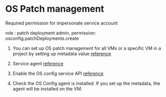 # OS Patch management
Required permission for impersonate service account 

role : patch deployment admin, permission: osconfig.patchDeployments.create

1. You can set up OS patch management for all VMs or a specific VM in a project 
by setting up metadata value [reference](https://cloud.google.com/compute/docs/manage-os#console_1)
   
2. Service agent [reference](https://cloud.google.com/compute/docs/vm-manager#service-agent) 

3. Enable the OS config service API [reference](https://cloud.google.com/compute/docs/manage-os#enable-service-api)

4. Check the OS Config agent is installed. If you set up the metadata, the agent will be installed on the VM.